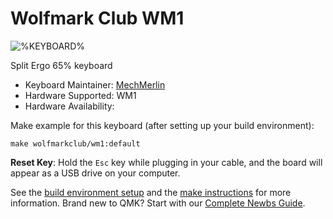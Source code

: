 # Wolfmark Club WM1

![%KEYBOARD%](https://i.imgur.com/TDFp97y.jpg)

Split Ergo 65% keyboard

* Keyboard Maintainer: [MechMerlin](https://github.com/mechmerlin)
* Hardware Supported: WM1
* Hardware Availability: 

Make example for this keyboard (after setting up your build environment):

    make wolfmarkclub/wm1:default

**Reset Key**: Hold the `Esc` key while plugging in your cable, and the board will appear as a USB drive on your computer. 

See the [build environment setup](https://docs.qmk.fm/#/getting_started_build_tools) and the [make instructions](https://docs.qmk.fm/#/getting_started_make_guide) for more information. Brand new to QMK? Start with our [Complete Newbs Guide](https://docs.qmk.fm/#/newbs).

